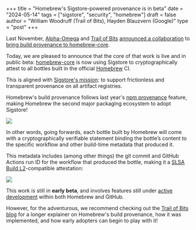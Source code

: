 +++
title = "Homebrew's Sigstore-powered provenance is in beta"
date = "2024-05-14"
tags = ["sigstore", "security", "homebrew"]
draft = false
author = "William Woodruff (Trail of Bits), Hayden Blauzvern (Google)"
type = "post"
+++

Last November, [Alpha-Omega] and [Trail of Bits]
[announced a collaboration] to [bring build provenance to homebrew-core].

Today, we are pleased to announce that the core of that work is live
and in public beta: [homebrew-core] is now using Sigstore to cryptographically
attest to all bottles built in the official [Homebrew] CI.

This is aligned with [Sigstore's mission]: to support frictionless and
transparent provenance on all artifact registries.

Homebrew's build provenance
follows last year's [npm provenance] feature, making Homebrew the second major
packaging ecosystem to adopt Sigstore!

![](/images/brew-verify.png)

In other words, going forwards, each bottle built by Homebrew will come with
a cryptographically verifiable statement binding the bottle’s content to the
specific workflow and other build-time metadata that produced it.

This metadata includes (among other things) the git commit and GitHub Actions
run ID for the workflow that produced the bottle, making it a
[SLSA Build L2]-compatible attestation:

![](/images/github-attestations.png)

This work is still in **early beta**, and involves features still
under [active development] within both Homebrew and GitHub.

However, for the adventurous, we recommend checking out the [Trail of Bits blog]
for a longer explainer on Homebrew's build provenance, how it was implemented,
and how early adopters can begin to play with it!

[Alpha-Omega]: https://alpha-omega.dev/

[Homebrew]: https://brew.sh

[Trail of Bits]: https://www.trailofbits.com/

[announced a collaboration]: https://openssf.org/blog/2023/11/06/alpha-omega-grant-to-help-homebrew-reach-slsa-build-level-2/

[bring build provenance to homebrew-core]: https://repos.openssf.org/proposals/build-provenance-and-code-signing-for-homebrew

[homebrew-core]: https://github.com/Homebrew/homebrew-core

[active development]: https://github.blog/2024-05-02-introducing-artifact-attestations-now-in-public-beta/

[SLSA Build L2]: https://slsa.dev/spec/v1.0/levels#build-l2

[npm provenance]: https://blog.sigstore.dev/npm-provenance-ga/

[Sigstore's mission]: https://github.com/sigstore/community/blob/main/ROADMAP.md#mission-aka-our-purpose

[Trail of Bits blog]: TODO
